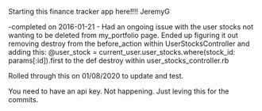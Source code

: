 Starting this finance tracker app here!!!! JeremyG

-completed on 2016-01-21 - Had an ongoing issue with the user stocks 
not wanting to be deleted from my_portfolio page. Ended up figuring it
out removing destroy from the before_action within UserStocksController 
and adding this:
@user_stock = current_user.user_stocks.where(stock_id: params[:id]).first
to the def destroy within user_stocks_controller.rb

Rolled through this on 01/08/2020 to update and test. 

You need to have an api key. Not happening. Just leving this for the commits.
